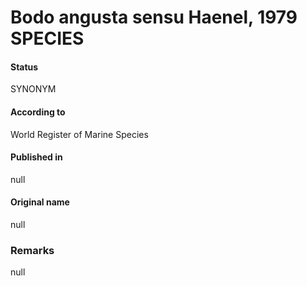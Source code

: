 Bodo angusta sensu Haenel, 1979 SPECIES
=======

#### Status
SYNONYM

#### According to
World Register of Marine Species

#### Published in
null

#### Original name
null

### Remarks
null